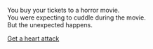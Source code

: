 You buy your tickets to a horror movie.  
You were expecting to cuddle during the movie.  
But the unexpected happens.  

[Get a heart attack]()